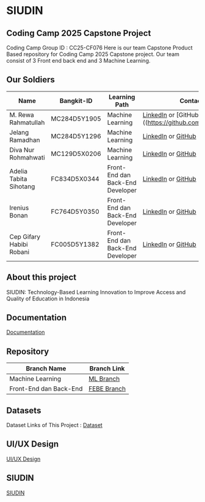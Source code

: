 # SIUDIN
## Coding Camp 2025 Capstone Project
Coding Camp Group ID : CC25-CF076
Here is our team Capstone Product Based repository for Coding Camp 2025 Capstone project. Our team consist of 3 Front end back end and 3 Machine Learning.
## Our Soldiers
| Name                       | Bangkit-ID     | Learning Path                    | Contact Link                 |
|----------------------------|----------------|----------------------------------|------------------------------|
| M. Rewa Rahmatullah        | MC284D5Y1905	  | Machine Learning                 | [LinkedIn](www.linkedin.com/in/rewarahmatullah) or [GitHub]((https://github.com/Rewarahmatullah) |
| Jelang Ramadhan            | MC284D5Y1296   | Machine Learning                 | [LinkedIn](https://www.linkedin.com/in/jelangramadhan/) or [GitHub](https://github.com/JelangR) |
| Diva Nur Rohmahwati        | MC129D5X0206   | Machine Learning                 | [LinkedIn](#) or [GitHub](#) |
| Adelia Tabita Sihotang     | FC834D5X0344   | Front-End dan Back-End Developer | [LinkedIn](www.linkedin.com/in/adelia-tabita-sihotang-653272267) or [GitHub](https://github.com/gazelle08) |
| Irenius Bonan              | FC764D5Y0350   | Front-End dan Back-End Developer | [LinkedIn](#) or [GitHub](#) |
| Cep Gifary Habibi Robani   | FC005D5Y1382   | Front-End dan Back-End Developer | [LinkedIn](#) or [GitHub](#) |

## About this project
SIUDIN: Technology-Based Learning Innovation to Improve Access and Quality of Education in Indonesia
## Documentation
[Documentation](https://drive.google.com/drive/folders/1XysaW9_cC8t_dLSYfedou0igh9zNiy7n?usp=drive_link)
## Repository
| Branch Name           | Branch Link                           |
|-----------------------|---------------------------------------|
| Machine Learning      | [ML Branch](https://github.com/TIMCAPSTONE-CC25-CF076/ML)   |
| Front-End dan Back-End| [FEBE Branch](https://github.com/TIMCAPSTONE-CC25-CF076/FEBE)   |

## Datasets
Dataset Links of This Project : 
[Dataset](#)
## UI/UX Design
[UI/UX Design](https://www.figma.com/design/ZsPMOZMPEpQYAN5pxvahaF/SiUdin-Ui?node-id=0-1&t=A45NF6vFRICqgGdU-1)
## SIUDIN
[SIUDIN](#)
